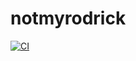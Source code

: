 # notmyrodrick
[![CI](https://github.com/Nixis198/notmyrodrick/actions/workflows/main.yml/badge.svg)](https://github.com/Nixis198/notmyrodrick/actions/workflows/main.yml)
